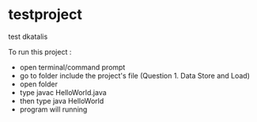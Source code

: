 # testproject
test dkatalis

To run this project :
- open terminal/command prompt
- go to folder include the project's file (Question 1. Data Store and Load)
- open folder
- type javac HelloWorld.java 
- then type java HelloWorld
- program will running
